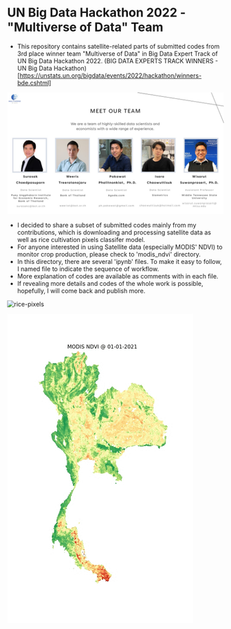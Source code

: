 # UN Big Data Hackathon 2022 - "Multiverse of Data" Team

  - This repository contains satellite-related parts of submitted codes from 3rd place winner team "Multiverse of Data" in Big Data Expert Track of UN Big Data Hackathon 2022. 
  (BIG DATA EXPERTS TRACK WINNERS - UN Big Data Hackathon) [https://unstats.un.org/bigdata/events/2022/hackathon/winners-bde.cshtml]
  
  ![Team Members](https://github.com/surasakcho/unbdh2022_multiverse_of_data/blob/main/multiverse_of_data-team_members.jpg)

  - I decided to share a subset of submitted codes mainly from my contributions, which is downloading and processing satellite data as well as rice cultivation pixels classifer model.
  - For anyone interested in using Satellite data (especially MODIS' NDVI) to monitor crop production, please check to 'modis_ndvi' directory.
  - In this directory, there are several 'ipynb' files. To make it easy to follow, I named file to indicate the sequence of workflow.
  - More explanation of codes are available as comments with in each file.
  - If revealing more details and codes of the whole work is possible, hopefully, I will come back and publish more.

  ![rice-pixels](https://github.com/surasakcho/unbdh2022_multiverse_of_data/blob/main/rice-pixels.gif)

  ![modis-ndvi-2021](https://github.com/surasakcho/unbdh2022_multiverse_of_data/blob/main/viz/modis-ndvi-map-2021.gif)
  

